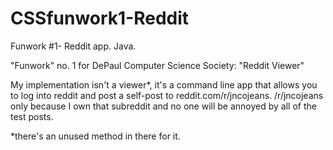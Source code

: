 # CSSfunwork1-Reddit
Funwork #1- Reddit app. Java.

"Funwork" no. 1 for DePaul Computer Science Society: "Reddit Viewer"

My implementation isn't a viewer*, it's a command line app that allows you to log into reddit and post a
self-post to reddit.com/r/jncojeans. /r/jncojeans only because I own that subreddit and no one will be
annoyed by all of the test posts.


*there's an unused method in there for it.
